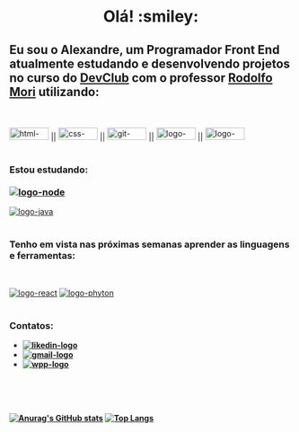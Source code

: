 <h1 align="center">Olá! :smiley:</h1>

<h2>Eu sou o Alexandre, um Programador Front End atualmente estudando e desenvolvendo projetos no curso do <a href="https://rodolfomori.com.br/devclub/">DevClub</a> com o professor <a href="https://github.com/rodolfomori">Rodolfo Mori</a> utilizando:</h2>
<br>
<br>
<a href="#"><img  src="https://img.shields.io/badge/HTML5-E34F26?style=for-the-badge&logo=html5&logoColor=white" alt="html-logo" width="70px" height="22px" /></a> || <a href="#"><img src="https://img.shields.io/badge/CSS3-1572B6?style=for-the-badge&logo=css3&logoColor=white" alt="css-logo" width="70px" height="22px" /><a/> || <a href="#"><img src="https://img.shields.io/badge/GIT-E44C30?style=for-the-badge&logo=git&logoColor=white" alt="git-logo" width="70px" height="22px" /><a/> || <a href="#"><img src="https://img.shields.io/badge/JavaScript-F7DF1E?style=for-the-badge&logo=javascript&logoColor=black" alt="logo-java" width="70px" height="22px" /><a/> || <a href="#"><img src="https://img.shields.io/badge/Node.js-43853D?style=for-the-badge&logo=node.js&logoColor=white"alt="logo-node" width="70px" height="22px" /></a>
<br>
<br>
<h3>Estou estudando:
<br>
<br>
<a href="#"><img src="https://img.shields.io/badge/Node.js-43853D?style=for-the-badge&logo=node.js&logoColor=white"alt="logo-node" alt="logo-node" /></h3> 
<a href="#"><img src="https://img.shields.io/badge/JavaScript-F7DF1E?style=for-the-badge&logo=javascript&logoColor=black" alt="logo-java" /><a/>
<br>
<br>
<h3>Tenho em vista nas próximas semanas aprender as linguagens e ferramentas:</h3>
<br>


<a href="#"><img src="https://img.shields.io/badge/React-20232A?style=for-the-badge&logo=react&logoColor=61DAFB" alt="logo-react" /><a/>
<a href="#"><img src="https://img.shields.io/badge/Python-14354C?style=for-the-badge&logo=python&logoColor=white" alt="logo-phyton" /><a/>
<br>
<br>
  <h3>Contatos: <b/></h3>

- <a href="https://www.linkedin.com/in/alexandre-marinho-590650144/" /><img src="https://img.shields.io/badge/LinkedIn-0077B5?style=for-the-badge&logo=linkedin&logoColor=white" alt="likedin-logo" /><a/> 
- <a href="mailto:alexandre1985.marinho@gmail.com" /><img src="https://img.shields.io/badge/Gmail-D14836?style=for-the-badge&logo=gmail&logoColor=white" alt="gmail-logo" /><a/>
- <a href="https://wa.me/+5513988293030" /><img src="https://img.shields.io/badge/WhatsApp-25D366?style=for-the-badge&logo=whatsapp&logoColor=white" alt="wpp-logo" /><a/>

<br>
<br>
<br>

[![Anurag's GitHub stats](https://github-readme-stats.vercel.app/api?username=XandiMarinho)](https://github.com/anuraghazra/github-readme-stats)
[![Top Langs](https://github-readme-stats.vercel.app/api/top-langs/?username=XandiMarinho&layout=compact)](https://github.com/anuraghazra/github-readme-stats)



